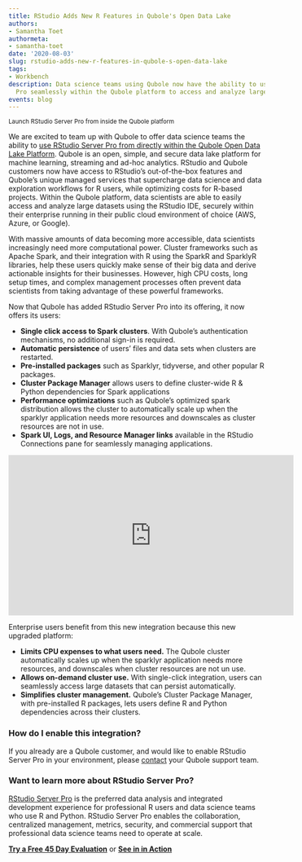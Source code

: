 ```yaml
---
title: RStudio Adds New R Features in Qubole's Open Data Lake
authors:
- Samantha Toet
authormeta:
- samantha-toet
date: '2020-08-03'
slug: rstudio-adds-new-r-features-in-qubole-s-open-data-lake
tags:
- Workbench
description: Data science teams using Qubole now have the ability to use RStudio Server
  Pro seamlessly within the Qubole platform to access and analyze large datasets.
events: blog
---
```



<sup>
<p class="text-right">Launch RStudio Server Pro from inside the Qubole platform</p>
</sup>

We are excited to team up with Qubole to offer data science teams the ability to <a href="https://spark.rstudio.com/examples/qubole-cluster/" target="_blank" rel="noopener noreferrer">use RStudio Server Pro from directly within the Qubole Open Data Lake Platform</a>. Qubole is an open, simple, and secure data lake platform for machine learning, streaming and ad-hoc analytics. RStudio and Qubole customers now have access to RStudio’s out-of-the-box features and Qubole’s unique managed services that supercharge data science and data exploration workflows for R users, while optimizing costs for R-based projects. Within the Qubole platform, data scientists are able to easily access and analyze large datasets using the RStudio IDE, securely within their enterprise running in their public cloud environment of choice (AWS, Azure, or Google).

With massive amounts of data becoming more accessible, data scientists increasingly need more computational power. Cluster frameworks such as Apache Spark, and their integration with R using the SparkR and SparklyR libraries, help these users quickly make sense of their big data and derive actionable insights for their businesses. However, high CPU costs, long setup times, and complex management processes often prevent data scientists from taking advantage of these powerful frameworks.

Now that Qubole has added RStudio Server Pro into its offering, it now offers its users:

* **Single click access to Spark clusters**. With Qubole’s authentication mechanisms, no additional sign-in is required. 
* **Automatic persistence** of users’ files and data sets when clusters are restarted. 
* **Pre-installed packages** such as Sparklyr, tidyverse, and other popular R packages.
* **Cluster Package Manager** allows users to define cluster-wide R & Python dependencies for Spark applications
* **Performance optimizations** such as Qubole’s optimized spark distribution allows the cluster to automatically scale up when the sparklyr application needs more resources and downscales as cluster resources are not in use.
* **Spark UI, Logs, and Resource Manager links** available in the RStudio Connections pane for seamlessly managing applications. 

<div style="text-align: center;"><iframe width="560" height="315" src="https://www.youtube-nocookie.com/embed/vfmdaIwxbMw" frameborder="0" allow="accelerometer; autoplay; encrypted-media; gyroscope; picture-in-picture" allowfullscreen></iframe>
</div>

Enterprise users benefit from this new integration because this new upgraded platform:
 
* **Limits CPU expenses to what users need.** The Qubole cluster automatically scales up when the sparklyr application needs more resources, and downscales when cluster resources are not un use. 
* **Allows on-demand cluster use.** With single-click integration, users can seamlessly access large datasets that can persist automatically. 
* **Simplifies cluster management.** Qubole’s Cluster Package Manager, with pre-installed R packages, lets users define R and Python dependencies across their clusters. 

### How do I enable this integration? 

If you already are a Qubole customer, and would like to enable RStudio Server Pro in your environment, please <a href="https://www.qubole.com/company/contact-us/" target="_blank" rel="noopener noreferrer">contact</a> your Qubole support team. 
 
### Want to learn more about RStudio Server Pro?

<a href="https://rstudio.com/products/rstudio-server-pro/" target="_blank" rel="noopener noreferrer">RStudio Server Pro</a> is the preferred data analysis and integrated development experience for professional R users and data science teams who use R and Python. RStudio Server Pro enables the collaboration, centralized management, metrics, security, and commercial support that professional data science teams need to operate at scale.
 
**<a href="https://rstudio.com/products/rstudio-server-pro/evaluation/" target="_blank" rel="noopener noreferrer">Try a Free 45 Day Evaluation</a>** or **<a href="https://rstudio.chilipiper.com/book/rsp-demo" target="_blank" rel="noopener noreferrer">See in in Action</a>**

